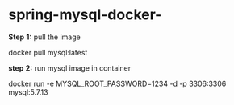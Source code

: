 # spring-mysql-docker-

**Step** **1:** pull the image 

docker pull mysql:latest

**step** **2:** run mysql  image in container

docker run -e MYSQL_ROOT_PASSWORD=1234 -d -p 3306:3306 mysql:5.7.13
